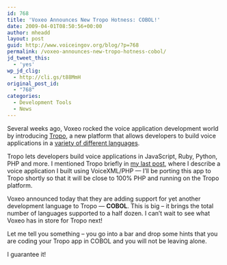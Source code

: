 ```yaml
---
id: 768
title: 'Voxeo Announces New Tropo Hotness: COBOL!'
date: 2009-04-01T08:50:56+00:00
author: mheadd
layout: post
guid: http://www.voiceingov.org/blog/?p=768
permalink: /voxeo-announces-new-tropo-hotness-cobol/
jd_tweet_this:
  - 'yes'
wp_jd_clig:
  - http://cli.gs/t88MmH
original_post_id:
  - "768"
categories:
  - Development Tools
  - News
---
```

Several weeks ago, Voxeo rocked the voice application development world by introducing <a href="http://www.tropo.com/" target="_blank">Tropo</a>, a new platform that allows developers to build voice applications in a <a href="http://docs.tropo.com/" target="_blank">variety of different languages</a>.

Tropo lets developers build voice applications in JavaScript, Ruby, Python, PHP and more. I mentioned Tropo briefly in [my last post](http://www.voiceingov.org/blog/?p=759), where I describe a voice application I built using VoiceXML/PHP &#8212; I&#8217;ll be porting this app to Tropo shortly so that it will be close to 100% PHP and running on the Tropo platform.

Voxeo announced today that they are adding support for yet another development language to Tropo &#8212; **COBOL**. This is big &#8211; it brings the total number of languages supported to a half dozen. I can&#8217;t wait to see what Voxeo has in store for Tropo next!

Let me tell you something &#8211; you go into a bar and drop some hints that you are coding your Tropo app in COBOL and you will not be leaving alone.

I guarantee it!